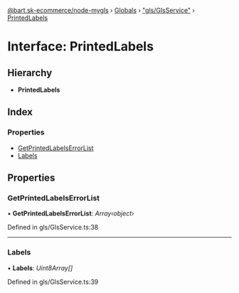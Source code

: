 [@bart.sk-ecommerce/node-mygls](../README.md) › [Globals](../globals.md) › ["gls/GlsService"](../modules/_gls_glsservice_.md) › [PrintedLabels](_gls_glsservice_.printedlabels.md)

# Interface: PrintedLabels

## Hierarchy

* **PrintedLabels**

## Index

### Properties

* [GetPrintedLabelsErrorList](_gls_glsservice_.printedlabels.md#getprintedlabelserrorlist)
* [Labels](_gls_glsservice_.printedlabels.md#labels)

## Properties

###  GetPrintedLabelsErrorList

• **GetPrintedLabelsErrorList**: *Array‹object›*

Defined in gls/GlsService.ts:38

___

###  Labels

• **Labels**: *Uint8Array[]*

Defined in gls/GlsService.ts:39
